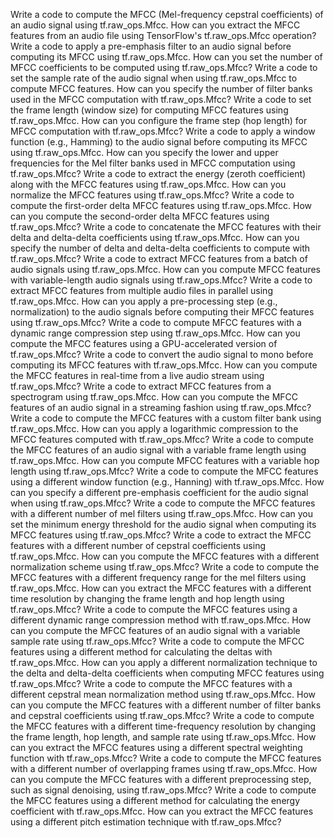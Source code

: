 Write a code to compute the MFCC (Mel-frequency cepstral coefficients) of an audio signal using tf.raw_ops.Mfcc.
How can you extract the MFCC features from an audio file using TensorFlow's tf.raw_ops.Mfcc operation?
Write a code to apply a pre-emphasis filter to an audio signal before computing its MFCC using tf.raw_ops.Mfcc.
How can you set the number of MFCC coefficients to be computed using tf.raw_ops.Mfcc?
Write a code to set the sample rate of the audio signal when using tf.raw_ops.Mfcc to compute MFCC features.
How can you specify the number of filter banks used in the MFCC computation with tf.raw_ops.Mfcc?
Write a code to set the frame length (window size) for computing MFCC features using tf.raw_ops.Mfcc.
How can you configure the frame step (hop length) for MFCC computation with tf.raw_ops.Mfcc?
Write a code to apply a window function (e.g., Hamming) to the audio signal before computing its MFCC using tf.raw_ops.Mfcc.
How can you specify the lower and upper frequencies for the Mel filter banks used in MFCC computation using tf.raw_ops.Mfcc?
Write a code to extract the energy (zeroth coefficient) along with the MFCC features using tf.raw_ops.Mfcc.
How can you normalize the MFCC features using tf.raw_ops.Mfcc?
Write a code to compute the first-order delta MFCC features using tf.raw_ops.Mfcc.
How can you compute the second-order delta MFCC features using tf.raw_ops.Mfcc?
Write a code to concatenate the MFCC features with their delta and delta-delta coefficients using tf.raw_ops.Mfcc.
How can you specify the number of delta and delta-delta coefficients to compute with tf.raw_ops.Mfcc?
Write a code to extract MFCC features from a batch of audio signals using tf.raw_ops.Mfcc.
How can you compute MFCC features with variable-length audio signals using tf.raw_ops.Mfcc?
Write a code to extract MFCC features from multiple audio files in parallel using tf.raw_ops.Mfcc.
How can you apply a pre-processing step (e.g., normalization) to the audio signals before computing their MFCC features using tf.raw_ops.Mfcc?
Write a code to compute MFCC features with a dynamic range compression step using tf.raw_ops.Mfcc.
How can you compute the MFCC features using a GPU-accelerated version of tf.raw_ops.Mfcc?
Write a code to convert the audio signal to mono before computing its MFCC features with tf.raw_ops.Mfcc.
How can you compute the MFCC features in real-time from a live audio stream using tf.raw_ops.Mfcc?
Write a code to extract MFCC features from a spectrogram using tf.raw_ops.Mfcc.
How can you compute the MFCC features of an audio signal in a streaming fashion using tf.raw_ops.Mfcc?
Write a code to compute the MFCC features with a custom filter bank using tf.raw_ops.Mfcc.
How can you apply a logarithmic compression to the MFCC features computed with tf.raw_ops.Mfcc?
Write a code to compute the MFCC features of an audio signal with a variable frame length using tf.raw_ops.Mfcc.
How can you compute MFCC features with a variable hop length using tf.raw_ops.Mfcc?
Write a code to compute the MFCC features using a different window function (e.g., Hanning) with tf.raw_ops.Mfcc.
How can you specify a different pre-emphasis coefficient for the audio signal when using tf.raw_ops.Mfcc?
Write a code to compute the MFCC features with a different number of mel filters using tf.raw_ops.Mfcc.
How can you set the minimum energy threshold for the audio signal when computing its MFCC features using tf.raw_ops.Mfcc?
Write a code to extract the MFCC features with a different number of cepstral coefficients using tf.raw_ops.Mfcc.
How can you compute the MFCC features with a different normalization scheme using tf.raw_ops.Mfcc?
Write a code to compute the MFCC features with a different frequency range for the mel filters using tf.raw_ops.Mfcc.
How can you extract the MFCC features with a different time resolution by changing the frame length and hop length using tf.raw_ops.Mfcc?
Write a code to compute the MFCC features using a different dynamic range compression method with tf.raw_ops.Mfcc.
How can you compute the MFCC features of an audio signal with a variable sample rate using tf.raw_ops.Mfcc?
Write a code to compute the MFCC features using a different method for calculating the deltas with tf.raw_ops.Mfcc.
How can you apply a different normalization technique to the delta and delta-delta coefficients when computing MFCC features using tf.raw_ops.Mfcc?
Write a code to compute the MFCC features with a different cepstral mean normalization method using tf.raw_ops.Mfcc.
How can you compute the MFCC features with a different number of filter banks and cepstral coefficients using tf.raw_ops.Mfcc?
Write a code to compute the MFCC features with a different time-frequency resolution by changing the frame length, hop length, and sample rate using tf.raw_ops.Mfcc.
How can you extract the MFCC features using a different spectral weighting function with tf.raw_ops.Mfcc?
Write a code to compute the MFCC features with a different number of overlapping frames using tf.raw_ops.Mfcc.
How can you compute the MFCC features with a different preprocessing step, such as signal denoising, using tf.raw_ops.Mfcc?
Write a code to compute the MFCC features using a different method for calculating the energy coefficient with tf.raw_ops.Mfcc.
How can you extract the MFCC features using a different pitch estimation technique with tf.raw_ops.Mfcc?